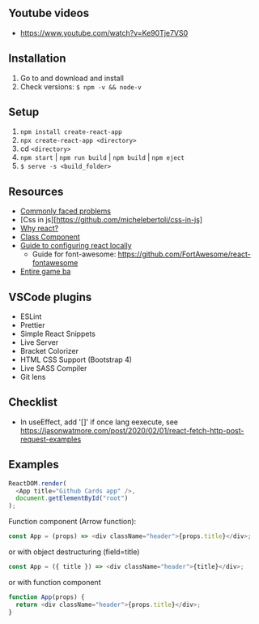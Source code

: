 ## Youtube videos
- https://www.youtube.com/watch?v=Ke90Tje7VS0

## Installation
1. Go to [](https://nodejs.org/en/) and download and install
2. Check versions: `$ npm -v && node-v`

## Setup
1. `npm install create-react-app`
2. `npx create-react-app <directory>`
3. cd `<directory>`
4. `npm start` | `npm run build` | `npm build` | `npm eject`
5. `$ serve -s <build_folder>`

## Resources
- [Commonly faced problems](https://jscomplete.com/learn/react-beyond-basics/react-cfp)
- [Css in js][https://github.com/michelebertoli/css-in-js]
- [Why react?](http://jscomplete.com/why-react)
- [Class Component](https://jscomplete.com/playground/rgs2.7)
- [Guide to configuring react locally](https://jscomplete.com/reactful)
    - Guide for font-awesome: https://github.com/FortAwesome/react-fontawesome
- [Entire game ba](http://github.com/jscomplete/rgs-star-match)

## VSCode plugins
- ESLint
- Prettier
- Simple React Snippets
- Live Server
- Bracket Colorizer
- HTML CSS Support (Bootstrap 4)
- Live SASS Compiler
- Git lens


## Checklist
- In useEffect, add '[]' if once lang eexecute, see https://jasonwatmore.com/post/2020/02/01/react-fetch-http-post-request-examples


## Examples

```javascript
ReactDOM.render(
  <App title="Github Cards app" />,
  document.getElementById("root")
);

```

Function component (Arrow function):
```javascript
const App = (props) => <div className="header">{props.title}</div>;
```

or with object destructuring (field=title)

```javascript
const App = ({ title }) => <div className="header">{title}</div>;
```

or with function component

```javascript
function App(props) {
  return <div className="header">{props.title}</div>;
}
```

